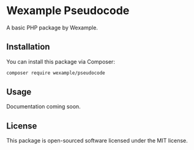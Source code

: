 # Wexample Pseudocode

A basic PHP package by Wexample.

## Installation

You can install this package via Composer:

```bash
composer require wexample/pseudocode
```

## Usage

Documentation coming soon.

## License

This package is open-sourced software licensed under the MIT license.
